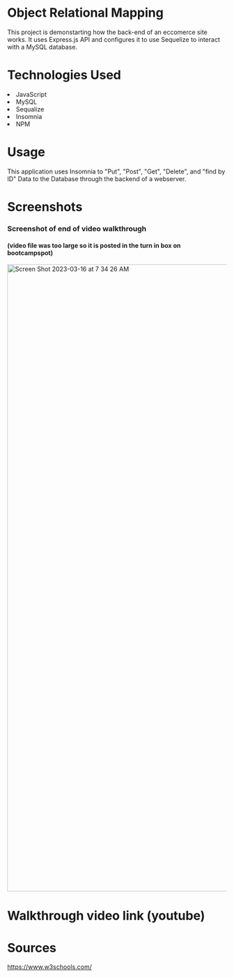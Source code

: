 # Object Relational Mapping

This project is demonstarting how the back-end of an eccomerce site works. It uses Express.js API and configures it to use Sequelize to interact with a MySQL database.

# Technologies Used
<li>JavaScript</li>
<li>MySQL</li>
<li>Sequalize</li>
<li>Insomnia</li>
<li>NPM</li>


# Usage

This application uses Insomnia to "Put", "Post", "Get", "Delete", and "find by ID" Data to the Database through the backend of a webserver.

# Screenshots

### Screenshot of end of video walkthrough 
#### (video file was too large so it is posted in the turn in box on bootcampspot)

<img width="1440" alt="Screen Shot 2023-03-16 at 7 34 26 AM" src="https://user-images.githubusercontent.com/118941179/225650643-b9572ee1-6857-4504-b2e0-6edaa0076395.png">

# Walkthrough video link (youtube)

<a href= "https://youtu.be/AUkbUOl6B_g"> </a>

# Sources

https://www.w3schools.com/


